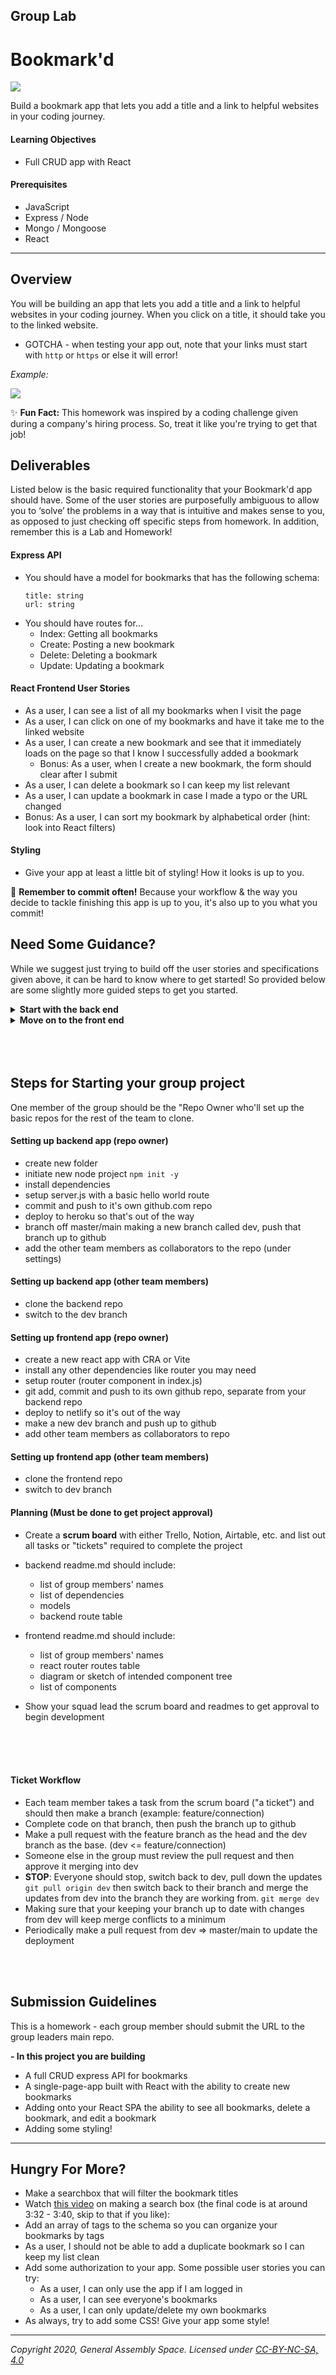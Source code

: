 ## Group Lab

# Bookmark'd

![](<https://fthmb.tqn.com/N8UHZxApLqho5sUDbpSRyEy1tV8=/768x0/filters:no_upscale():max_bytes(150000):strip_icc()/Bookmarks-56d0cca45f9b5879cc7123a4.jpg>)

Build a bookmark app that lets you add a title and a link to helpful websites in your coding journey.

#### Learning Objectives

- Full CRUD app with React

#### Prerequisites

- JavaScript
- Express / Node
- Mongo / Mongoose
- React

---

## Overview

You will be building an app that lets you add a title and a link to helpful websites in your coding journey. When you click on a title, it should take you to the linked website.

- GOTCHA - when testing your app out, note that your links must start with `http` or `https` or else it will error!

_Example:_

![](https://i.imgur.com/yq9Ygeu.png)

✨ **Fun Fact:** This homework was inspired by a coding challenge given during a company's hiring process. So, treat it like you're trying to get that job!

## Deliverables

Listed below is the basic required functionality that your Bookmark'd app should have. Some of the user stories are purposefully ambiguous to allow you to ‘solve’ the problems in a way that is intuitive and makes sense to you, as opposed to just checking off specific steps from homework. In addition, remember this is a Lab and Homework!

#### Express API

- You should have a model for bookmarks that has the following schema:
  ```
  title: string
  url: string
  ```
- You should have routes for...
  - Index: Getting all bookmarks
  - Create: Posting a new bookmark
  - Delete: Deleting a bookmark
  - Update: Updating a bookmark

#### React Frontend User Stories

- As a user, I can see a list of all my bookmarks when I visit the page
- As a user, I can click on one of my bookmarks and have it take me to the linked website
- As a user, I can create a new bookmark and see that it immediately loads on the page so that I know I successfully added a bookmark
  - Bonus: As a user, when I create a new bookmark, the form should clear after I submit
- As a user, I can delete a bookmark so I can keep my list relevant
- As a user, I can update a bookmark in case I made a typo or the URL changed
- Bonus: As a user, I can sort my bookmark by alphabetical order (hint: look into React filters)

#### Styling

- Give your app at least a little bit of styling! How it looks is up to you.

:red_circle: **Remember to commit often!**
Because your workflow & the way you decide to tackle finishing this app is up to you, it's also up to you what you commit!

## Need Some Guidance?

While we suggest just trying to build off the user stories and specifications given above, it can be hard to know where to get started! So provided below are some slightly more guided steps to get you started.

  <details>
   <summary><strong>Start with the back end</strong></summary>

- Create an express app
  - what npm packages do you need? Now that we are not using sever side templating, are there npm packages that we don't need?
- Connect it to mongo with mongoose
- Create a schema that has the following
  ```
  title: string
  url: string ( remember: the links must start with http/https )
  ```
- Create the routes (full CRUD)
- Test the routes using Postman (or Windows equivalent or using cURL)
</details>

   <details>
   <summary><strong>Move on to the front end</strong></summary>

- Your front end should display:

  - An index of a clickable list of the title of each bookmark that takes you to the url of your bookmark
  - A way to delete a bookmark
  - A way to update a bookmark
  - A working form to add a new record to the database.
    - When the data is submitted and processed, the page should immediately reflect the changes

- Getting started:
  - Use create-react-app to generate a React App
  - Type out your React Component Architecture
  - Plan what state you have and where it will exist
  - Plan what props components will receive
  - Then execute
  </details>

<br>
<br>
<br>
     
## Steps for Starting your group project

One member of the group should be the "Repo Owner who'll set up the basic repos for the rest of the team to clone.

#### Setting up backend app (repo owner)

- create new folder
- initiate new node project `npm init -y`
- install dependencies
- setup server.js with a basic hello world route
- commit and push to it's own github.com repo
- deploy to heroku so that's out of the way
- branch off master/main making a new branch called dev, push that branch up to github
- add the other team members as collaborators to the repo (under settings)

#### Setting up backend app (other team members)

- clone the backend repo
- switch to the dev branch

#### Setting up frontend app (repo owner)

- create a new react app with CRA or Vite
- install any other dependencies like router you may need
- setup router (router component in index.js)
- git add, commit and push to its own github repo, separate from your backend repo
- deploy to netlify so it's out of the way
- make a new dev branch and push up to github
- add other team members as collaborators to repo

#### Setting up frontend app (other team members)

- clone the frontend repo
- switch to dev branch

#### Planning (Must be done to get project approval)

- Create a **scrum board** with either Trello, Notion, Airtable, etc. and list out all tasks or "tickets" required to complete the project

- backend readme.md should include:

  - list of group members' names
  - list of dependencies
  - models
  - backend route table

- frontend readme.md should include:
  - list of group members' names
  - react router routes table
  - diagram or sketch of intended component tree
  - list of components
- Show your squad lead the scrum board and readmes to get approval to begin development

<br>
<br>
<br>

#### Ticket Workflow

- Each team member takes a task from the scrum board ("a ticket") and should then make a branch (example: feature/connection)
- Complete code on that branch, then push the branch up to github
- Make a pull request with the feature branch as the head and the dev branch as the base. (dev <= feature/connection)
- Someone else in the group must review the pull request and then approve it merging into dev
- **STOP**: Everyone should stop, switch back to dev, pull down the updates `git pull origin dev` then switch back to their branch and merge the updates from dev into the branch they are working from. `git merge dev`
- Making sure that your keeping your branch up to date with changes from dev will keep merge conflicts to a minimum
- Periodically make a pull request from dev => master/main to update the deployment

<br>
<br>

## Submission Guidelines

This is a homework - each group member should submit the URL to the group leaders main repo.

**- In this project you are building**

- A full CRUD express API for bookmarks
- A single-page-app built with React with the ability to create new bookmarks
- Adding onto your React SPA the ability to see all bookmarks, delete a bookmark, and edit a bookmark
- Adding some styling!

---

## Hungry For More?

- Make a searchbox that will filter the bookmark titles
- Watch [this video](https://www.youtube.com/watch?v=YFsduR7mBfY) on making a search box (the final code is at around 3:32 - 3:40, skip to that if you like):
- Add an array of tags to the schema so you can organize your bookmarks by tags
- As a user, I should not be able to add a duplicate bookmark so I can keep my list clean
- Add some authorization to your app. Some possible user stories you can try:
  - As a user, I can only use the app if I am logged in
  - As a user, I can see everyone's bookmarks
  - As a user, I can only update/delete my own bookmarks
- As always, try to add some CSS! Give your app some style!

---

_Copyright 2020, General Assembly Space. Licensed under [CC-BY-NC-SA, 4.0](https://creativecommons.org/licenses/by-nc-sa/4.0/)_
